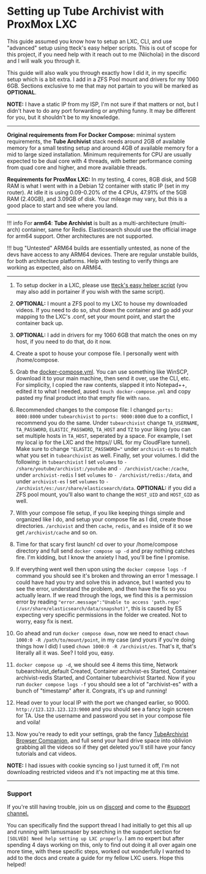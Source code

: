 # Setting up Tube Archivist with ProxMox LXC

This guide assumed you know how to setup an LXC, CLI, and use "advanced" setup using tteck's easy helper scripts. This is out of scope for this project, if you need help with it reach out to me (Niicholai) in the discord and I will walk you through it.

This guide will also walk you through exactly how I did it, in my specific setup which is a bit extra. I add in a ZFS Pool mount and drivers for my 1060 6GB. Sections exclusive to me that may not partain to you will be marked as **OPTIONAL**.

**NOTE:** I have a static IP from my ISP, I'm not sure if that matters or not, but I didn't have to do any port forwarding or anything funny. It may be different for you, but it shouldn't be to my knowledge.

---

**Original requirements from For Docker Compose:** minimal system requirements, the **Tube Archivist** stack needs around 2GB of available memory for a small testing setup and around 4GB of available memory for a mid to large sized installation. Minimum requirements for CPU are usually expected to be dual core with 4 threads, with better performance coming from quad core and higher, and more available threads.

**Requirements for ProxMox LXC:** In my testing, 4 cores, 8GB disk, and 5GB RAM is what I went with in a Debian 12 container with static IP (set in my router). At idle it is using 0.09-0.20% of the 4 CPUs, 47.91% of the 5GB RAM (2.40GB), and 3.09GB of disk. Your mileage may vary, but this is a good place to start and see where you land.

---

!!! info
    For **arm64**: **Tube Archivist** is built as a multi-architecture (multi-arch) container, same for Redis. Elasticsearch should use the official image for arm64 support. Other architectures are not supported.

!!! bug "Untested"
    ARM64 builds are essentially untested, as none of the devs have access to any ARM64 devices. There are regular unstable builds, for both architecture platforms. Help with testing to verify things are working as expected, also on ARM64.

---

1. To setup docker in a LXC, please use [tteck's easy helper script](https://tteck.github.io/Proxmox/#docker-lxc) (you may also add in portainer if you wish with the same script).

2. **OPTIONAL:** I mount a ZFS pool to my LXC to house my downloaded videos. If you need to do so, shut down the container and go add your mapping to the LXC's .conf, set your mount point, and start the container back up.

3. **OPTIONAL:** I add in drivers for my 1060 6GB that match the ones on my host, if you need to do that, do it now.

4. Create a spot to house your compose file. I personally went with /home/compose.

5. Grab the [docker-compose.yml](https://github.com/tubearchivist/tubearchivist/blob/master/docker-compose.yml). You can use something like WinSCP, download it to your main machine, then send it over, use the CLI, etc. For simplicity, I copied the raw contents, slapped it into Notepad++, edited it to what I needed, aused `touch docker-compose.yml` and copy pasted my final product into that empty file with `nano`.

6. Recommended changes to the compose file: I changed `ports: 8000:8000` under `tubearchivist` to `ports: 9000:8000` due to a conflict, I recommend you do the same. Under `tubearchivist` change `TA_USERNAME`, `TA_PASSWORD`, `ELASTIC_PASSWORD`, `TA_HOST` and `TZ` to your liking (you can set multiple hosts in `TA_HOST`, seperated by a space. For example, I set my local ip for the LXC and the https// URL for my CloudFlare tunnel). Make sure to change `"ELASTIC_PASSWORD="` under `archivist-es` to match what you set in `tubearchivist` as well. Finally, set your volumes. I did the following: in `tubearchivist` I set `volumes` to `- /share/youtube/archivist:/youtube` and `- /archivist/cache:/cache`, under `archivist-redis` I set `volumes` to `- /archivist/redis:/data`, and under `archivist-es` I set `volumes` to `- /archivist/es:/usr/share/elasticsearch/data`. **OPTIONAL:** if you did a ZFS pool mount, you'll also want to change the `HOST_UID` and `HOST_GID` as well.

7. With your compose file setup, if you like keeping things simple and organized like I do, and setup your compose file as I did, create those directories. `/archivist` and then `cache`, `redis`, and `es` inside of it so we get `/archivist/cache` and so on.

8. Time for that scary first launch! cd over to your /home/compose directory and full send `docker compose up -d` and pray nothing catches fire. I'm kidding, but I know the anxiety I had, you'll be fine I promise.

9. If everything went well then upon using the `docker compose logs -f` command you should see it's broken and throwing an error 1 message. I could have had you try and solve this in advance, but I wanted you to see the error, understand the problem, and then have the fix so you actually learn. If we read through the logs, we find this is a permission error by reading `"error.message":"Unable to access 'path.repo' (/usr/share/elasticsearch/data/snapshot)"`, this is caused by ES expecting very specific permissions in the folder we created. Not to worry, easy fix is next.

10. Go ahead and run `docker compose down`, now we need to enact `chown 1000:0 -R /path/to/mount/point`, in my case (and yours if you're doing things how I did) I used `chown 1000:0 -R /archivist/es`. That's it, that's literally all it was. See? I told you, easy.

11. `docker compose up -d`, we should see 4 items this time, Network tubearchivist_default Created, Container archivist-es Started, Container archivist-redis Started, and Container tubearchivist Started. Now if you run `docker compose logs -f` you should see a lot of "archivist-es" with a bunch of "timestamp" after it. Congrats, it's up and running!

12. Head over to your local IP with the port we changed earlier, so 9000. `http://123.123.123.123:9000` and you should see a fancy login screen for TA. Use the username and password you set in your compose file and voila!

13. Now you're ready to edit your settings, grab the fancy [TubeArchivist Browser Companion](https://github.com/tubearchivist/browser-extension), and full send your hard drive space into oblivion grabbing all the videos so if they get deleted you'll still have your fancy tutorials and cat videos.

**NOTE:** I had issues with cookie syncing so I just turned it off, I'm not downloading restricted videos and it's not impacting me at this time.

---

### Support

If you're still having trouble, join us on [discord](https://www.tubearchivist.com/discord) and come to the [#support channel.](https://discord.com/channels/920056098122248193/1006394050217246772)

You can specifically find the support thread I had initially to get this all up and running with lamusmaser by searching in the support section for `[SOLVED] Need help setting up LXC properly`. I am no expert but after spending 4 days working on this, only to find out doing it all over again one more time, with these specific steps, worked out wonderfully I wanted to add to the docs and create a guide for my fellow LXC users. Hope this helped!
